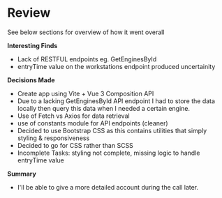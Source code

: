# Review
See below sections for overview of how it went overall


**Interesting Finds**
* Lack of RESTFUL endpoints eg. GetEnginesById
* entryTime value on the workstations endpoint produced uncertainity


**Decisions Made**
* Create app using Vite + Vue 3 Composition API
* Due to a lacking GetEnginesById API endpoint I had to store the data locally then query this data when I needed a certain engine. 
* Use of Fetch vs Axios for data retrieval
* use of constants module for API endpoints (cleaner)
* Decided to use Bootstrap CSS as this contains utilities that simply styling & responsiveness
* Decided to go for CSS rather than SCSS
* Incomplete Tasks: styling not complete, missing logic to handle entryTime value

**Summary**
* I'll be able to give a more detailed account during the call later.
